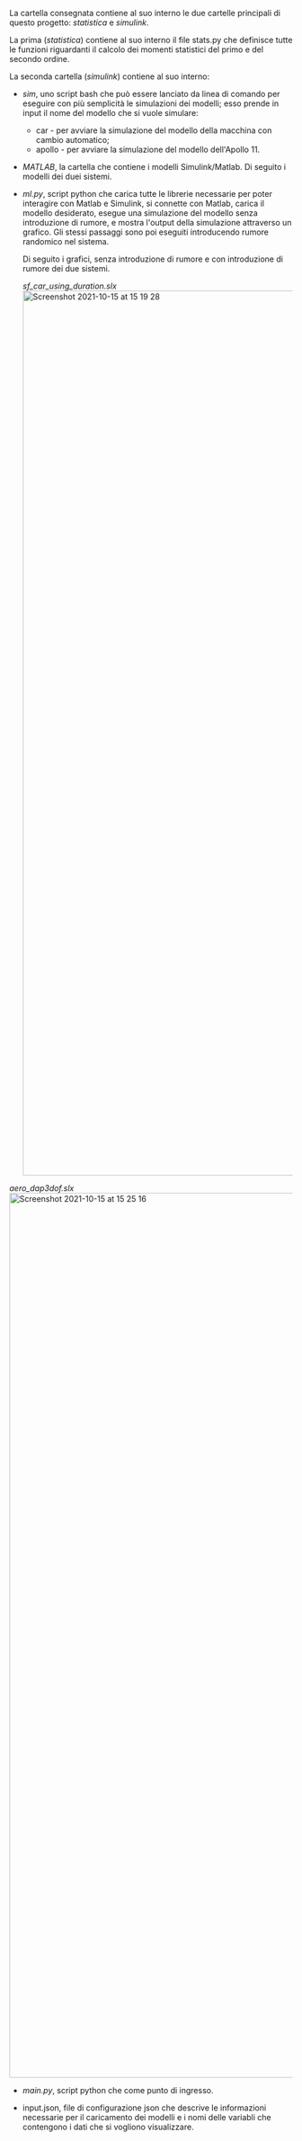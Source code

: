 La cartella consegnata contiene al suo interno le due cartelle principali di questo progetto: _statistica_ e _simulink_.

La prima (_statistica_) contiene al suo interno il file stats.py che definisce tutte le funzioni riguardanti il calcolo dei momenti statistici del primo e del secondo ordine.

La seconda cartella (_simulink_) contiene al suo interno:

* _sim_, uno script bash che può essere lanciato da linea di comando per eseguire con più semplicità le simulazioni dei modelli; esso prende in input il nome del modello che si vuole simulare:
  * car - per avviare la simulazione del modello della macchina con cambio automatico;
  * apollo - per avviare la simulazione del modello dell'Apollo 11.

* _MATLAB_, la cartella che contiene i modelli Simulink/Matlab. Di seguito i modelli dei duei sistemi.

* _ml.py_, script python che carica tutte le librerie necessarie per poter interagire con Matlab e Simulink, si connette  con Matlab, carica il modello desiderato, esegue una simulazione del modello senza introduzione di rumore, e mostra l'output della simulazione attraverso un grafico. Gli stessi passaggi sono poi eseguiti introducendo rumore randomico nel sistema.

  Di seguito i grafici, senza introduzione di rumore e con introduzione di rumore dei due sistemi.

  _sf_car_using_duration.slx_
  <img width="1575" alt="Screenshot 2021-10-15 at 15 19 28" src="https://user-images.githubusercontent.com/51917777/137493430-130a0949-228f-4b97-ac37-c1de00543233.png">

_aero_dap3dof.slx_
<img width="1575" alt="Screenshot 2021-10-15 at 15 25 16" src="https://user-images.githubusercontent.com/51917777/137494285-ad349315-619a-4e73-946b-dbb9c4d37aba.png">

* _main.py_, script python che come punto di ingresso.

* input.json, file di configurazione json che descrive le informazioni necessarie per il caricamento dei modelli e i nomi delle variabli che contengono i dati che si vogliono visualizzare. 
